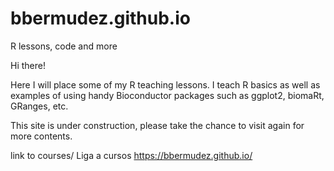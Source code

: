 # bbermudez.github.io
R lessons, code and more

Hi there!

Here I will place some of my R teaching lessons. I teach R basics as well as examples of using handy Bioconductor packages such as ggplot2, biomaRt, GRanges, etc.

This site is under construction, please take the chance to visit again for more contents.

link to courses/ Liga a cursos
https://bbermudez.github.io/
